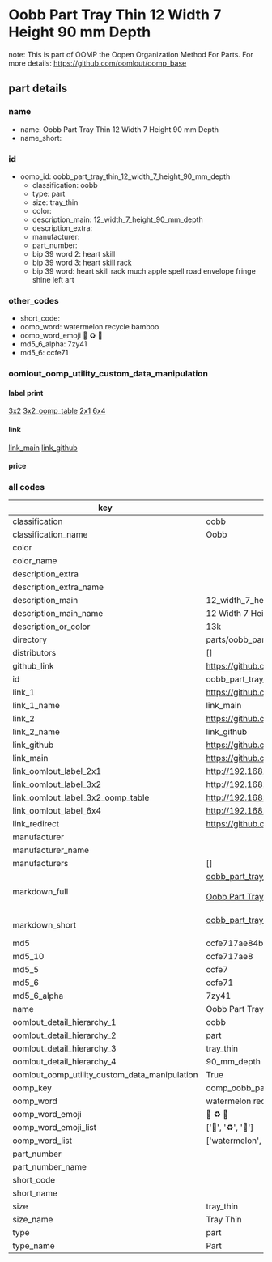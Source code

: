 # Oobb Part Tray Thin 12 Width 7 Height 90 mm Depth  

note: This is part of OOMP the Oopen Organization Method For Parts. For more details: https://github.com/oomlout/oomp_base

##  part details
  







### name
* name: Oobb Part Tray Thin 12 Width 7 Height 90 mm Depth
* name_short: 
### id
* oomp_id: oobb_part_tray_thin_12_width_7_height_90_mm_depth
  * classification: oobb
  * type: part
  * size: tray_thin
  * color: 
  * description_main: 12_width_7_height_90_mm_depth
  * description_extra: 
  * manufacturer: 
  * part_number: 
  * bip 39 word 2: heart skill
  * bip 39 word 3: heart skill rack
  * bip 39 word: heart skill rack much apple spell road envelope fringe shine left art

### other_codes
* short_code: 
* oomp_word: watermelon recycle bamboo
* oomp_word_emoji :watermelon: :recycle: :bamboo:
* md5_6_alpha: 7zy41
* md5_6: ccfe71






### oomlout_oomp_utility_custom_data_manipulation
#### label print
[3x2](http://192.168.1.245:1112/?label=oomp%207zy41)
[3x2_oomp_table](http://192.168.1.108:1112/?label=oomp%207zy41)
[2x1](http://192.168.1.242:1112/?label=oomp%207zy41)
[6x4](http://192.168.1.55:1112/?label=oomp%207zy41)    

#### link

[link_main](https://github.com/oomlout/oomlout_oomp_version_1_messy/tree/main/parts/oobb_part_tray_thin_12_width_7_height_90_mm_depth) [link_github](https://github.com/oomlout/oomlout_oomp_version_1_messy/tree/main/parts/oobb_part_tray_thin_12_width_7_height_90_mm_depth)                             

#### price







### all codes 
| key | value |  
| --- | --- |  
| classification | oobb |  
| classification_name | Oobb |  
| color |  |  
| color_name |  |  
| description_extra |  |  
| description_extra_name |  |  
| description_main | 12_width_7_height_90_mm_depth |  
| description_main_name | 12 Width 7 Height 90 mm Depth |  
| description_or_color | 13k |  
| directory | parts/oobb_part_tray_thin_12_width_7_height_90_mm_depth |  
| distributors | [] |  
| github_link | https://github.com/oomlout/oomlout_oomp_part_src/tree/main/parts/oobb_part_tray_thin_12_width_7_height_90_mm_depth |  
| id | oobb_part_tray_thin_12_width_7_height_90_mm_depth |  
| link_1 | https://github.com/oomlout/oomlout_oomp_version_1_messy/tree/main/parts/oobb_part_tray_thin_12_width_7_height_90_mm_depth |  
| link_1_name | link_main |  
| link_2 | https://github.com/oomlout/oomlout_oomp_version_1_messy/tree/main/parts/oobb_part_tray_thin_12_width_7_height_90_mm_depth |  
| link_2_name | link_github |  
| link_github | https://github.com/oomlout/oomlout_oomp_version_1_messy/tree/main/parts/oobb_part_tray_thin_12_width_7_height_90_mm_depth |  
| link_main | https://github.com/oomlout/oomlout_oomp_version_1_messy/tree/main/parts/oobb_part_tray_thin_12_width_7_height_90_mm_depth |  
| link_oomlout_label_2x1 | http://192.168.1.242:1112/?label=oomp%207zy41 |  
| link_oomlout_label_3x2 | http://192.168.1.245:1112/?label=oomp%207zy41 |  
| link_oomlout_label_3x2_oomp_table | http://192.168.1.108:1112/?label=oomp%207zy41 |  
| link_oomlout_label_6x4 | http://192.168.1.55:1112/?label=oomp%207zy41 |  
| link_redirect | https://github.com/oomlout/oomlout_oomp_version_1_messy/tree/main/parts/oobb_part_tray_thin_12_width_7_height_90_mm_depth |  
| manufacturer |  |  
| manufacturer_name |  |  
| manufacturers | [] |  
| markdown_full | [oobb_part_tray_thin_12_width_7_height_90_mm_depth](none)<br>[](none)<br>[Oobb Part Tray Thin 12 Width 7 Height 90 Mm Depth](none)<br><br> |  
| markdown_short | [oobb_part_tray_thin_12_width_7_height_90_mm_depth](none)<br><br> |  
| md5 | ccfe717ae84bd75f4485591161329b52 |  
| md5_10 | ccfe717ae8 |  
| md5_5 | ccfe7 |  
| md5_6 | ccfe71 |  
| md5_6_alpha | 7zy41 |  
| name | Oobb Part Tray Thin 12 Width 7 Height 90 mm Depth |  
| oomlout_detail_hierarchy_1 | oobb |  
| oomlout_detail_hierarchy_2 | part |  
| oomlout_detail_hierarchy_3 | tray_thin |  
| oomlout_detail_hierarchy_4 | 90_mm_depth |  
| oomlout_oomp_utility_custom_data_manipulation | True |  
| oomp_key | oomp_oobb_part_tray_thin_12_width_7_height_90_mm_depth |  
| oomp_word | watermelon recycle bamboo |  
| oomp_word_emoji | :watermelon: :recycle: :bamboo: |  
| oomp_word_emoji_list | [':watermelon:', ':recycle:', ':bamboo:'] |  
| oomp_word_list | ['watermelon', 'recycle', 'bamboo'] |  
| part_number |  |  
| part_number_name |  |  
| short_code |  |  
| short_name |  |  
| size | tray_thin |  
| size_name | Tray Thin |  
| type | part |  
| type_name | Part |  

